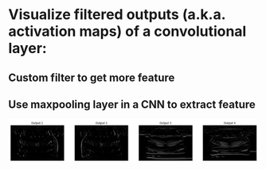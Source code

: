 # Visualize filtered outputs (a.k.a. activation maps) of a convolutional layer:
## Custom filter to get more feature
## Use maxpooling layer in a CNN to extract feature

<img src="filter-visualize.png">